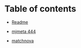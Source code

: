 # Table of contents

* [Readme](README.md)

* [mjmeta 444](MJMeta/mjmeta.md)

* [matchnova](matchnova/matchnova.md)
